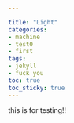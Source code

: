 ```yaml
---

title: "Light"
categories: 
- machine
- test0
- first
tags: 
- jekyll
- fuck you 
toc: true  
toc_sticky: true 
---
```


this is for testing!!